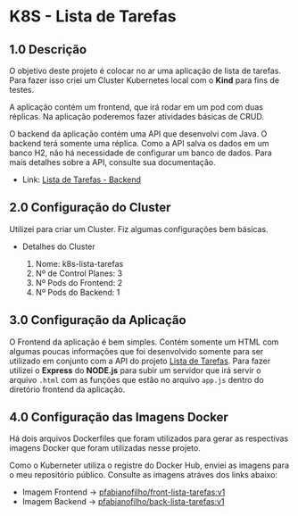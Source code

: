 # K8S - Lista de Tarefas

## 1.0 Descrição

O objetivo deste projeto é colocar no ar uma aplicação de lista de tarefas. Para fazer isso criei um Cluster Kubernetes local com o **Kind** para fins de testes.

A aplicação contém um frontend, que irá rodar em um pod com duas réplicas. Na aplicação poderemos fazer atividades básicas de CRUD. 

O backend da aplicação contém uma API que desenvolvi com Java. O backend terá somente uma réplica. Como a API salva os dados em um banco H2, não há necessidade de configurar um banco de dados. Para mais detalhes sobre a API, consulte sua documentação.

- Link: [Lista de Tarefas - Backend](https://github.com/paulo-fabiano/lista_tarefas)

## 2.0 Configuração do Cluster

Utilizei para criar um Cluster. Fiz algumas configurações bem básicas.

* Detalhes do Cluster
    
    1. Nome: k8s-lista-tarefas
    2. Nº de Control Planes: 3
    3. Nº Pods do Frontend: 2
    4. Nº Pods do Backend: 1

## 3.0 Configuração da Aplicação

O Frontend da aplicação é bem simples. Contém somente um HTML com algumas poucas informações que foi desenvolvido somente para ser utilizado em conjunto com a API do projeto  [Lista de Tarefas](https://github.com/paulo-fabiano/lista_tarefas). Para fazer utilizei o **Express** do **NODE.js** para subir um servidor que irá servir o arquivo `.html` com as funções que estão no arquivo `app.js` dentro do diretório frontend da aplicação.

## 4.0 Configuração das Imagens Docker

Há dois arquivos Dockerfiles que foram utilizados para gerar as respectivas imagens Docker que foram utilizadas nesse projeto.

Como o Kuberneter utiliza o registre do Docker Hub, enviei as imagens para o meu repositório público. Consulte as imagens atráves dos links abaixo:

- Imagem Frontend -> [pfabianofilho/front-lista-tarefas:v1]()
- Imagem Backend -> [pfabianofilho/back-lista-tarefas:v1]()

